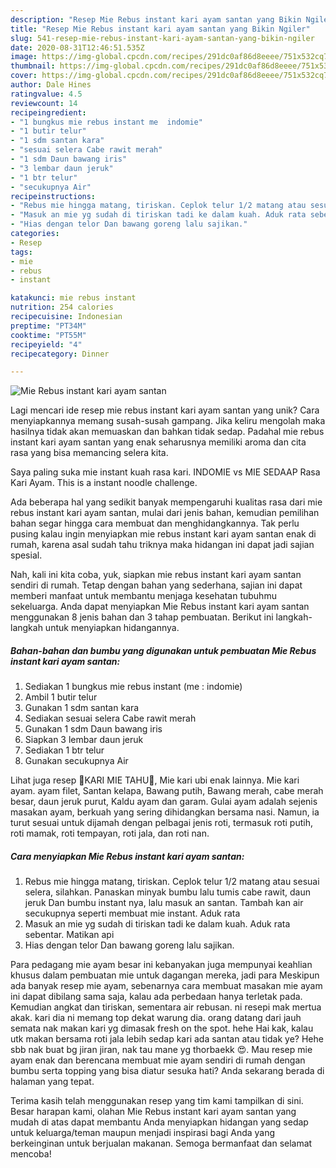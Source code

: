 ```yaml
---
description: "Resep Mie Rebus instant kari ayam santan yang Bikin Ngiler"
title: "Resep Mie Rebus instant kari ayam santan yang Bikin Ngiler"
slug: 541-resep-mie-rebus-instant-kari-ayam-santan-yang-bikin-ngiler
date: 2020-08-31T12:46:51.535Z
image: https://img-global.cpcdn.com/recipes/291dc0af86d8eeee/751x532cq70/mie-rebus-instant-kari-ayam-santan-foto-resep-utama.jpg
thumbnail: https://img-global.cpcdn.com/recipes/291dc0af86d8eeee/751x532cq70/mie-rebus-instant-kari-ayam-santan-foto-resep-utama.jpg
cover: https://img-global.cpcdn.com/recipes/291dc0af86d8eeee/751x532cq70/mie-rebus-instant-kari-ayam-santan-foto-resep-utama.jpg
author: Dale Hines
ratingvalue: 4.5
reviewcount: 14
recipeingredient:
- "1 bungkus mie rebus instant me  indomie"
- "1 butir telur"
- "1 sdm santan kara"
- "sesuai selera Cabe rawit merah"
- "1 sdm Daun bawang iris"
- "3 lembar daun jeruk"
- "1 btr telur"
- "secukupnya Air"
recipeinstructions:
- "Rebus mie hingga matang, tiriskan. Ceplok telur 1/2 matang atau sesuai selera, silahkan. Panaskan minyak bumbu lalu tumis cabe rawit, daun jeruk Dan bumbu instant nya, lalu masuk an santan. Tambah kan air secukupnya seperti membuat mie instant. Aduk rata"
- "Masuk an mie yg sudah di tiriskan tadi ke dalam kuah. Aduk rata sebentar. Matikan api"
- "Hias dengan telor Dan bawang goreng lalu sajikan."
categories:
- Resep
tags:
- mie
- rebus
- instant

katakunci: mie rebus instant 
nutrition: 254 calories
recipecuisine: Indonesian
preptime: "PT34M"
cooktime: "PT55M"
recipeyield: "4"
recipecategory: Dinner

---
```



![Mie Rebus instant kari ayam santan](https://img-global.cpcdn.com/recipes/291dc0af86d8eeee/751x532cq70/mie-rebus-instant-kari-ayam-santan-foto-resep-utama.jpg)

Lagi mencari ide resep mie rebus instant kari ayam santan yang unik? Cara menyiapkannya memang susah-susah gampang. Jika keliru mengolah maka hasilnya tidak akan memuaskan dan bahkan tidak sedap. Padahal mie rebus instant kari ayam santan yang enak seharusnya memiliki aroma dan cita rasa yang bisa memancing selera kita.

Saya paling suka mie instant kuah rasa kari. INDOMIE vs MIE SEDAAP Rasa Kari Ayam. This is a instant noodle challenge.

Ada beberapa hal yang sedikit banyak mempengaruhi kualitas rasa dari mie rebus instant kari ayam santan, mulai dari jenis bahan, kemudian pemilihan bahan segar hingga cara membuat dan menghidangkannya. Tak perlu pusing kalau ingin menyiapkan mie rebus instant kari ayam santan enak di rumah, karena asal sudah tahu triknya maka hidangan ini dapat jadi sajian spesial.


Nah, kali ini kita coba, yuk, siapkan mie rebus instant kari ayam santan sendiri di rumah. Tetap dengan bahan yang sederhana, sajian ini dapat memberi manfaat untuk membantu menjaga kesehatan tubuhmu sekeluarga. Anda dapat menyiapkan Mie Rebus instant kari ayam santan menggunakan 8 jenis bahan dan 3 tahap pembuatan. Berikut ini langkah-langkah untuk menyiapkan hidangannya.

<!--inarticleads1-->

##### Bahan-bahan dan bumbu yang digunakan untuk pembuatan Mie Rebus instant kari ayam santan:

1. Sediakan 1 bungkus mie rebus instant (me : indomie)
1. Ambil 1 butir telur
1. Gunakan 1 sdm santan kara
1. Sediakan sesuai selera Cabe rawit merah
1. Gunakan 1 sdm Daun bawang iris
1. Siapkan 3 lembar daun jeruk
1. Sediakan 1 btr telur
1. Gunakan secukupnya Air


Lihat juga resep 🍜KARI MIE TAHU🍜, Mie kari ubi enak lainnya. Mie kari ayam. ayam filet, Santan kelapa, Bawang putih, Bawang merah, cabe merah besar, daun jeruk purut, Kaldu ayam dan garam. Gulai ayam adalah sejenis masakan ayam, berkuah yang sering dihidangkan bersama nasi. Namun, ia turut sesuai untuk dijamah dengan pelbagai jenis roti, termasuk roti putih, roti mamak, roti tempayan, roti jala, dan roti nan. 

<!--inarticleads2-->

##### Cara menyiapkan Mie Rebus instant kari ayam santan:

1. Rebus mie hingga matang, tiriskan. Ceplok telur 1/2 matang atau sesuai selera, silahkan. Panaskan minyak bumbu lalu tumis cabe rawit, daun jeruk Dan bumbu instant nya, lalu masuk an santan. Tambah kan air secukupnya seperti membuat mie instant. Aduk rata
1. Masuk an mie yg sudah di tiriskan tadi ke dalam kuah. Aduk rata sebentar. Matikan api
1. Hias dengan telor Dan bawang goreng lalu sajikan.


Para pedagang mie ayam besar ini kebanyakan juga mempunyai keahlian khusus dalam pembuatan mie untuk dagangan mereka, jadi para Meskipun ada banyak resep mie ayam, sebenarnya cara membuat masakan mie ayam ini dapat dibilang sama saja, kalau ada perbedaan hanya terletak pada. Kemudian angkat dan tiriskan, sementara air rebusan. ni resepi mak mertua akak. kari dia ni memang top dekat warung dia. orang datang dari jauh semata nak makan kari yg dimasak fresh on the spot. hehe Hai kak, kalau utk makan bersama roti jala lebih sedap kari ada santan atau tidak ye? Hehe sbb nak buat bg jiran jiran, nak tau mane yg thorbaekk 😍. Mau resep mie ayam enak dan berencana membuat mie ayam sendiri di rumah dengan bumbu serta topping yang bisa diatur sesuka hati? Anda sekarang berada di halaman yang tepat. 

Terima kasih telah menggunakan resep yang tim kami tampilkan di sini. Besar harapan kami, olahan Mie Rebus instant kari ayam santan yang mudah di atas dapat membantu Anda menyiapkan hidangan yang sedap untuk keluarga/teman maupun menjadi inspirasi bagi Anda yang berkeinginan untuk berjualan makanan. Semoga bermanfaat dan selamat mencoba!
